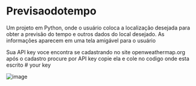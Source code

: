 # Previsaodotempo
Um projeto em Python, onde o usuário coloca a localização desejada para obter a previsão do tempo e outros dados do local desejado. As informações aparecem em uma tela amigável para o usuário

Sua API key voce encontra se cadastrando no site  openweathermap.org  após o cadastro procure por API key copie ela e cole no codigo onde esta escrito # your key


![image](https://user-images.githubusercontent.com/82189418/115718924-fbf8d800-a351-11eb-8ad9-8f90f6ab3827.png)


